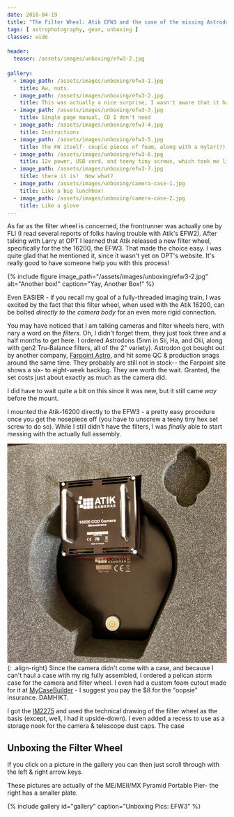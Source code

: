 ```yaml
---
date: 2018-04-19
title: "The Filter Wheel: Atik EFW3 and the case of the missing Astrodons"
tags: [ astrophotography, gear, unboxing ]
classes: wide

header:
  teaser: /assets/images/unboxing/efw3-2.jpg

gallery:
  - image_path: /assets/images/unboxing/efw3-1.jpg
    title: Aw, nuts.
  - image_path: /assets/images/unboxing/efw3-2.jpg
    title: This was actually a nice surprise, I wasn't aware that it had even shipped
  - image_path: /assets/images/unboxing/efw3-3.jpg
    title: Single page manual, CD I don't need
  - image_path: /assets/images/unboxing/efw3-4.jpg
    title: Instructions
  - image_path: /assets/images/unboxing/efw3-5.jpg
    title: The FW itself- couple pieces of foam, along with a mylar(?) bubblewrap bag
  - image_path: /assets/images/unboxing/efw3-6.jpg
    title: 12v power, USB cord, and teeny tiny screws, which took me like an hour to find when the filters arrived several weeks later
  - image_path: /assets/images/unboxing/efw3-7.jpg
    title: there it is!  Now what?
  - image_path: /assets/images/unboxing/camera-case-1.jpg
    title: Like a big lunchbox!
  - image_path: /assets/images/unboxing/camera-case-2.jpg
    title: Like a glove 
---
```


As far as the filter wheel is concerned, the frontrunner was actually one by FLI (I read several reports of folks having trouble with Atik's EFW2).  After talking with Larry at OPT I learned that Atik released a new filter wheel, specifically for the the 16200, the EFW3.  That made the choice easy.  I was quite glad that he mentioned it, since it wasn't yet on OPT's website.  It's really good to have someone help you with this process!

<!--more-->

{%
  include figure image_path="/assets/images/unboxing/efw3-2.jpg"
  alt="Another box!"
  caption="Yay, Another Box!"
%}

Even EASIER - if you recall my goal of a fully-threaded imaging train, I was excited by the fact that this filter wheel, when used with the Atik 16200, can be bolted _directly to the camera body_ for an even more rigid connection.

You may have noticed that I am talking cameras and filter wheels here, with nary a word on the _filters_.  Oh, I didn't forget them, they just took three and a half months to get here.  I ordered Astrodons (5nm in Sii, Ha, and Oiii, along with gen2 Tru-Balance filters, all of the 2" variety).  Astrodon got bought out by another company, [Farpoint Astro](https://farpointastro.com/product-category/shop-by-brand/astrodon/), and hit some QC & production snags around the same time.  They probably are still not in stock-- the Farpoint site shows a six- to eight-week backlog.  They are worth the wait.  Granted, the set costs just about exactly as much as the camera did.

I did have to wait quite a bit on this since it was new, but it still came _way_ before the mount.

I mounted the Atik-16200 directly to the EFW3 - a pretty easy procedure once you get the nosepiece off (you have to unscrew a teeny tiny hex set screw to do so).  While I still didn't have the filters, I was _finally_ able to start messing with the actually full assembly.  


![image-right](/assets/images/unboxing/camera-case-3.jpg){: .align-right}
Since the camera didn't come with a case, and because I can't haul a case with my rig fully assembled, I ordered a pelican storm case for the camera and filter wheel.  I even had a custom foam cutout made for it at [MyCaseBuilder](https://mycasebuilder.com) - I suggest you pay the $8 for the "oopsie" insurance.  DAMHIKT. 

I got the [IM2275](https://mycasebuilder.com/cases-by-brand/custom-foam-storm-cases/pelican-storm-im2275-custom-foam-case/) and used the technical drawing of the filter wheel as the basis (except, well, I had it upside-down).  I even added a recess to use as a storage nook for the camera & telescope dust caps.  The case 


## Unboxing the Filter Wheel

If you click on a picture in the gallery you can then just scroll through with the left & right arrow keys.

These pictures are actually of the ME/MEII/MX Pyramid Portable Pier- the right has a smaller plate.

{% include gallery id="gallery" caption="Unboxing Pics: EFW3" %}

